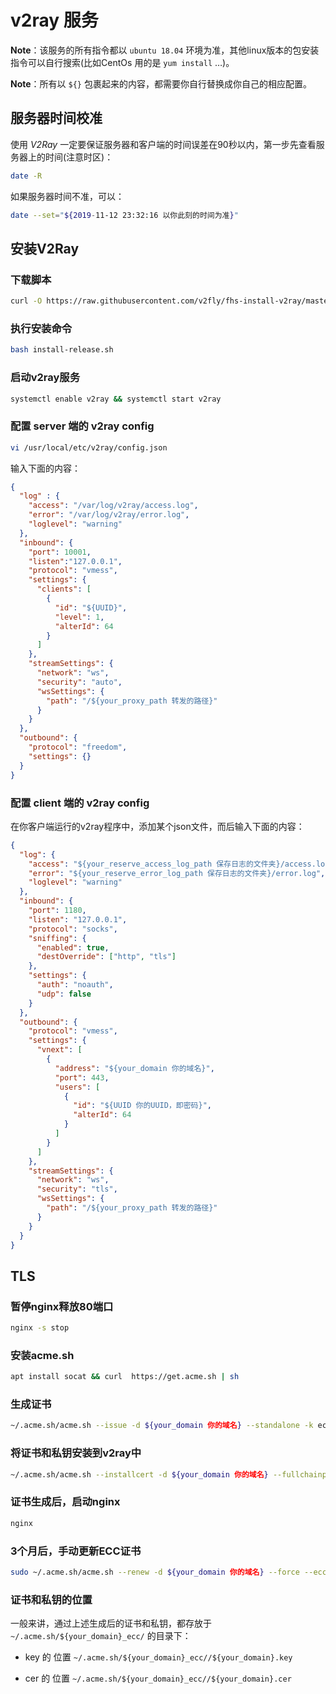 # v2ray 服务
**Note**：该服务的所有指令都以 `ubuntu 18.04` 环境为准，其他linux版本的包安装指令可以自行搜索(比如CentOs 用的是 `yum install` …)。

**Note**：所有以 `${}` 包裹起来的内容，都需要你自行替换成你自己的相应配置。

## 服务器时间校准
使用 *V2Ray* 一定要保证服务器和客户端的时间误差在90秒以内，第一步先查看服务器上的时间(注意时区)：
```sh
date -R
```

如果服务器时间不准，可以：
```sh
date --set="${2019-11-12 23:32:16 以你此刻的时间为准}"
```

## 安装V2Ray
### 下载脚本
```sh
curl -O https://raw.githubusercontent.com/v2fly/fhs-install-v2ray/master/install-release.sh
```

### 执行安装命令
```sh
bash install-release.sh
```

### 启动v2ray服务
```sh
systemctl enable v2ray && systemctl start v2ray
```

### 配置 server 端的 v2ray config
```sh
vi /usr/local/etc/v2ray/config.json
```

输入下面的内容：
```json
{
  "log" : {
    "access": "/var/log/v2ray/access.log",
    "error": "/var/log/v2ray/error.log",
    "loglevel": "warning"
  },
  "inbound": {
    "port": 10001,
    "listen":"127.0.0.1",
    "protocol": "vmess",
    "settings": {
      "clients": [
        {
          "id": "${UUID}",
          "level": 1,
          "alterId": 64
        }
      ]
    },
    "streamSettings": {
      "network": "ws",
      "security": "auto",
      "wsSettings": {
        "path": "/${your_proxy_path 转发的路径}"
      }
    }
  },
  "outbound": {
    "protocol": "freedom",
    "settings": {}
  }
}
```

### 配置 client 端的 v2ray config
在你客户端运行的v2ray程序中，添加某个json文件，而后输入下面的内容：

```json
{
  "log": {
    "access": "${your_reserve_access_log_path 保存日志的文件夹}/access.log",
    "error": "${your_reserve_error_log_path 保存日志的文件夹}/error.log",
    "loglevel": "warning"
  },
  "inbound": {
    "port": 1180,
    "listen": "127.0.0.1",
    "protocol": "socks",
    "sniffing": {
      "enabled": true,
      "destOverride": ["http", "tls"]
    },
    "settings": {
      "auth": "noauth",
      "udp": false
    }
  },
  "outbound": {
    "protocol": "vmess",
    "settings": {
      "vnext": [
        {
          "address": "${your_domain 你的域名}",
          "port": 443,
          "users": [
            {
              "id": "${UUID 你的UUID，即密码}",
              "alterId": 64
            }
          ]
        }
      ]
    },
    "streamSettings": {
      "network": "ws",
      "security": "tls",
      "wsSettings": {
        "path": "/${your_proxy_path 转发的路径}"
      }
    }
  }
}
```

## TLS
### 暂停nginx释放80端口
```sh
nginx -s stop
```

### 安装acme.sh
```sh
apt install socat && curl  https://get.acme.sh | sh
```

### 生成证书
```sh
~/.acme.sh/acme.sh --issue -d ${your_domain 你的域名} --standalone -k ec-256
```

### 将证书和私钥安装到v2ray中
```sh
~/.acme.sh/acme.sh --installcert -d ${your_domain 你的域名} --fullchainpath /usr/local/etc/v2ray/v2ray.crt --keypath /usr/local/etc/v2ray/v2ray.key --ecc
```

### 证书生成后，启动nginx
```sh
nginx
```

### 3个月后，手动更新ECC证书
```sh
sudo ~/.acme.sh/acme.sh --renew -d ${your_domain 你的域名} --force --ecc
```

### 证书和私钥的位置
一般来讲，通过上述生成后的证书和私钥，都存放于 `~/.acme.sh/${your_domain}_ecc/` 的目录下：
  - key 的 位置 `~/.acme.sh/${your_domain}_ecc//${your_domain}.key`

  - cer 的 位置 `~/.acme.sh/${your_domain}_ecc//${your_domain}.cer`